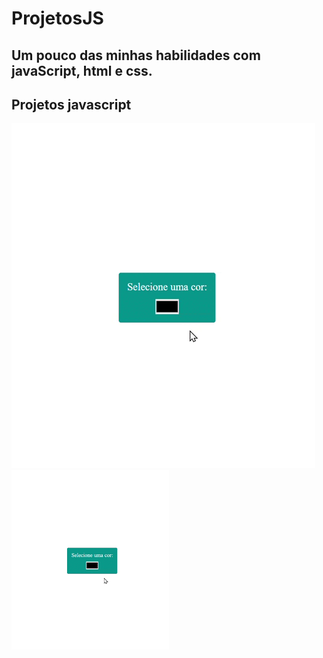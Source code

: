 # ProjetosJS
## Um pouco das minhas habilidades com javaScript, html e css.

## Projetos javascript

![Escolha a cor de fundo do site.](./imagens/trocaCor.gif) 
<img src="./imagens/trocaCor.gif" width="50%">